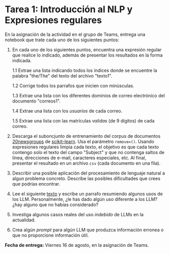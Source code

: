 # Tarea 1: Introducción al NLP y Expresiones regulares 

En la asignación de la actividad en el grupo de Teams, entrega una notebook que trate cada uno de los siguientes puntos: 

1. En cada uno de los siguientes puntos, encuentra una expresión regular que realice lo indicado, además de presentar los resultados en la forma indicada.

	1.1 Extrae una lista indicando todos los índices donde se encuentre la palabra "the/The" del texto del archivo  "texto1".

	1.2 Corrige todos los parrafos que inicien con minúsculas.

	1.3 Extrae una lista con los diferentes dominios de correo electrónico del documento "correos1".

	1.4 Extrae una lista con los *usuarios* de cada correo.

	1.5 Extrae una lista con las matrículas *validas* (de 9 dígitos) de cada correo.	
	
2. Descarga el suboncjunto de entrenamiento del corpus de documentos [20newsgroups](http://qwone.com/~jason/20Newsgroups/) de [scikit-learn](https://scikit-learn.org/0.19/modules/generated/sklearn.datasets.fetch_20newsgroups.html). Usa el parámetro `remove=()`. Usando expresiones regulares limpia cada texto, el objetivo es que cada texto contengo solo el texto del campo "Subject" y que no contenga saltos de línea, direcciones de e-mail, caracteres especiales, etc. Al final, presentar el resultado en un archivo `csv` (cada documento en una fila). 
	
3. Describir una posible aplicación del procesamiento de lenguaje natural a algun problema concreto. Describe las posibles dificultades que crees que podrías encontrar.

4. Lee el siguiente [texto](https://nicholas.carlini.com/writing/2024/how-i-use-ai.html) y escribe un parrafo resumiendo algunos usos de los LLM. Personalmente, ¿le has dado algún uso diferente a los LLM? ¿hay alguno que no habías considerado?

5. Investiga algunos casos reales del uso *indebido* de LLMs en la actualidad.

6. Crea algún *prompt* para algún LLM que produzca información erronea o que no proporcione información útil. 

**Fecha de entrega:**  Viernes 16 de agosto, en la asignación de Teams.

